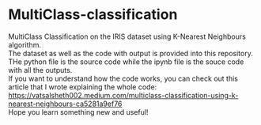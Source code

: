 # MultiClass-classification
MultiClass Classification on the IRIS dataset using K-Nearest Neighbours algorithm.
<br>The dataset as well as the code with output is provided into this repository.
<br>THe python file is the source code while the ipynb file is the souce code with all the outputs.
<br>If you want to understand how the code works, you can check out this article that I wrote explaining the whole code:
<br>https://vatsalsheth002.medium.com/multiclass-classification-using-k-nearest-neighbours-ca5281a9ef76
<br>Hope you learn something new and useful!
